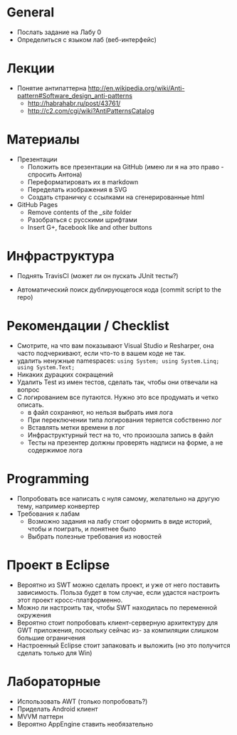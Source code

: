 # General
  - Послать задание на Лабу 0
  - Определиться с языком лаб (веб-интерфейс)

# Лекции
  - Понятие антипаттерна <http://en.wikipedia.org/wiki/Anti-pattern#Software_design_anti-patterns>
    - <http://habrahabr.ru/post/43761/>
    - <http://c2.com/cgi/wiki?AntiPatternsCatalog>

# Материалы
  - Презентации
    - Положить все презентации на GitHub (имею ли я на это право - спросить Антона)
    - Переформатировать их в markdown
    - Переделать изображения в SVG
    - Создать страничку с сcылками на сгенерированные html
  - GitHub Pages
    - Remove contents of the *_site* folder
    - Разобраться с русскими шрифтами
    - Insert G+, facebook like and other buttons

# Инфраструктура
  - Поднять TravisCI (может ли он пускать JUnit тесты?)

  - Автоматический поиск дублирующегося кода (commit script to the repo)

# Рекомендации / Checklist
  - Смотрите, на что вам показывают Visual Studio и Resharper, она часто подчеркивают, если что-то в
    вашем коде не так.
  - удалить ненужные namespaces: `using System; using System.Linq; using System.Text;`
  - Никаких дурацких сокращений
  - Удалить Test из имен тестов, сделать так, чтобы они отвечали на вопрос
  - С логированием все путаются. Нужно это все продумать и четко описать.
    - в файл сохраняют, но нельзя выбрать имя лога
    - При переключении типа логирования теряется собственно лог
    - Вставлять метки времени в лог
    - Инфраструктурный тест на то, что произошла запись в файл
    - Тесты на презентер должны проверять надписи на форме, а не содержимое лога

# Programming
  - Попробовать все написать с нуля самому, желательно на другую тему, например конвертер
  - Требования к лабам
    - Возможно задания на лабу стоит оформить в виде историй, чтобы и поиграть, и понятнее было
    - Выбрать полезные требования из новостей

# Проект в Eclipse
  - Вероятно из SWT можно сделать проект, и уже от него поставить зависимость. Польза будет в том
    случае, если удастся настроить этот проект кросс-платформенно.
  - Можно ли настроить так, чтобы SWT находилась по переменной окружения
  - Вероятно стоит попробовать клиент-серверную архитектуру для GWT приложения, поскольку сейчас из-
    за компиляции слишком большие ограничения
  - Настроенный Eclipse стоит запаковать и выложить (но это получится сделать только для Win)

# Лабораторные
  - Использовать AWT (только попробовать?)
  - Приделать Android клиент
  - MVVM паттерн
  - Вероятно AppEngine ставить необязательно

